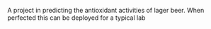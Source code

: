 A project in predicting the antioxidant activities of lager beer. 
When perfected this can be deployed for a typical lab

